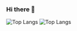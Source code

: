 ### Hi there 👋
![Top Langs](https://github-readme-stats-emolina7.vercel.app/api/top-langs/?username=emolina7\&layout=compact)
![Top Langs](https://github-readme-stats-emolina7.vercel.app/api/top-langs/?username=emolina7&layout=donut)
